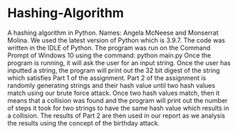 # Hashing-Algorithm
A hashing algorithm in Python.
Names: Angela McNeese and Monserrat Molina.
We used the latest version of Python which is 3.9.7.
The code was written in the IDLE of Python. 
The program was run on the Command Prompt of Windows 10 using the command: 
python main.py
Once the program is running, it will ask the user for an input string. Once the user has inputted a string, the program will print out the 32 bit digest of the string which satisfies Part 1 of the assignment. Part 2 of the assignment is randomly generating strings and their hash value until two hash values match using our brute force attack. Once two hash values match, then it means that a collision was found and the program will print out the number of steps it took for two strings to have the same hash value which results in a collision. The results of Part 2 are then used in our report as we analysis the results using the concept of the birthday attack. 
